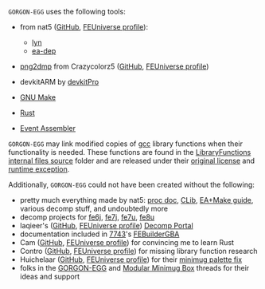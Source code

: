 
`GORGON-EGG` uses the following tools:

  * from nat5 ([GitHub](https://github.com/StanHash), [FEUniverse profile](https://feuniverse.us/u/stanh)):
    - [lyn](https://github.com/StanHash/lyn)
    - [ea-dep](https://github.com/StanHash/ea-dep)

  * [png2dmp](https://feuniverse.us/t/1764) from Crazycolorz5 ([GitHub](https://github.com/Crazycolorz5), [FEUniverse profile](https://feuniverse.us/u/crazycolorz5))
  * devkitARM by [devkitPro](https://devkitpro.org)
  * [GNU Make](https://www.gnu.org/software/make/)
  * [Rust](https://www.rust-lang.org/)
  * [Event Assembler](https://feuniverse.us/t/1749)

`GORGON-EGG` may link modified copies of [gcc](gcc.gnu.org/) library functions when their functionality is needed. These functions are found in the [LibraryFunctions internal files source](/source/internal/LibraryFunctions/src) folder and are released under their [original license](/source/internal/LibraryFunctions/src/COPYING) and [runtime exception](/source/internal/LibraryFunctions/src/COPYING.RUNTIME).

Additionally, `GORGON-EGG` could not have been created without the following:

  * pretty much everything made by nat5: [proc doc](https://feuniverse.us/t/3352), [CLib](https://github.com/StanHash/FE-CLib), [EA+Make guide](https://feuniverse.us/t/10057), various decomp stuff, and undoubtedly more
  * decomp projects for [fe6j](https://github.com/FireEmblemUniverse/fireemblem6j), [fe7j](https://github.com/MokhaLeee/FireEmblem7J), [fe7u](https://github.com/StanHash/fe7_us), [fe8u](https://github.com/FireEmblemUniverse/fireemblem8u)
  * laqieer's ([GitHub](https://github.com/laqieer), [FEUniverse profile](https://feuniverse.us/u/misakamikoto)) [Decomp Portal](https://laqieer.github.io/fe-decomp-portal/)
  * documentation included in [7743](https://feuniverse.us/u/7743)'s [FEBuilderGBA](https://feuniverse.us/t/2845)
  * Cam ([GitHub](https://github.com/CT075), [FEUniverse profile](https://feuniverse.us/u/ct075)) for convincing me to learn Rust
  * Contro ([GitHub](https://github.com/masterofcontroversy/), [FEUniverse profile](https://feuniverse.us/u/contro)) for missing library function research
  * Huichelaar ([GitHub](https://github.com/Huichelaar), [FEUniverse profile](https://feuniverse.us/u/huichelaar)) for their [minimug palette fix](https://github.com/Huichelaar/FE8U_MinimugPalette)
  * folks in the [GORGON-EGG](https://feuniverse.us/t/25690) and [Modular Minimug Box](https://feuniverse.us/t/4235) threads for their ideas and support
